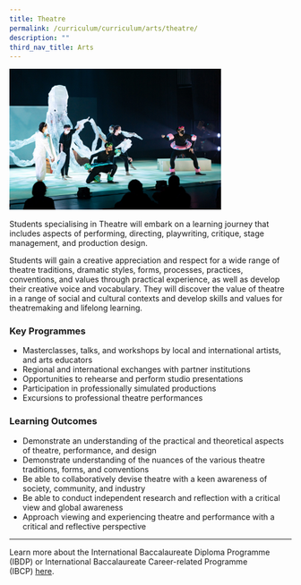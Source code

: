 ```yaml
---
title: Theatre
permalink: /curriculum/curriculum/arts/theatre/
description: ""
third_nav_title: Arts
---
```

<img style="width:75%" src="/images/theatre.jpg">
		 
Students specialising in Theatre will embark on a learning journey that includes aspects of performing, directing, playwriting, critique, stage management, and production design.  
  
Students will gain a creative appreciation and respect for a wide range of theatre traditions, dramatic styles, forms, processes, practices, conventions, and values through practical experience, as well as develop their creative voice and vocabulary. They will discover the value of theatre in a range of social and cultural contexts and develop skills and values for theatremaking and lifelong learning.

### Key Programmes

*   Masterclasses, talks, and workshops by local and international artists, and arts educators
*   Regional and international exchanges with partner institutions
*   Opportunities to rehearse and perform studio presentations
*   Participation in professionally simulated productions
*   Excursions to professional theatre performances

### Learning Outcomes

*   Demonstrate an understanding of the practical and theoretical aspects of theatre, performance, and design
*   Demonstrate understanding of the nuances of the various theatre traditions, forms, and conventions
*   Be able to collaboratively devise theatre with a keen awareness of society, community, and industry
*   Be able to conduct independent research and reflection with a critical view and global awareness
*   Approach viewing and experiencing theatre and performance with a critical and reflective perspective

* * *

Learn more about the International Baccalaureate Diploma Programme (IBDP) or International Baccalaureate Career-related Programme (IBCP)&nbsp;[here](/why-sota/ib).